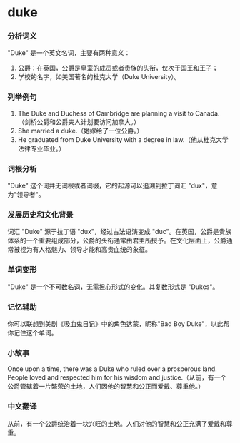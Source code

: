 # duke

### 分析词义

  

"Duke" 是一个英文名词，主要有两种意义：

  

1.  公爵：在英国，公爵是皇室的成员或者贵族的头衔，仅次于国王和王子；
2.  学校的名字，如美国著名的杜克大学（Duke University）。

  

### 列举例句

  

1.  The Duke and Duchess of Cambridge are planning a visit to Canada. （剑桥公爵和公爵夫人计划要访问加拿大。）
2.  She married a duke.（她嫁给了一位公爵。）
3.  He graduated from Duke University with a degree in law.（他从杜克大学法律专业毕业。）

  

### 词根分析

  

"Duke" 这个词并无词根或者词缀，它的起源可以追溯到拉丁词汇 "dux"，意为"领导者"。

  

### 发展历史和文化背景

  

词汇 "Duke" 源于拉丁语 "dux"，经过古法语演变成 "duc"。在英国，公爵是贵族体系的一个重要组成部分，公爵的头衔通常由君主所授予。在文化层面上，公爵通常被视为有人格魅力、领导才能和高贵血统的象征。

  

### 单词变形

  

"Duke" 是一个不可数名词，无需担心形式的变化。其复数形式是 "Dukes"。

  

### 记忆辅助

  

你可以联想到美剧《吸血鬼日记》中的角色达蒙，昵称"Bad Boy Duke"，以此帮你记住这个单词。

  

### 小故事

  

Once upon a time, there was a Duke who ruled over a prosperous land. People loved and respected him for his wisdom and justice.（从前，有一个公爵管辖着一片繁荣的土地，人们因他的智慧和公正而爱戴、尊重他。）

  

### 中文翻译

  

从前，有一个公爵统治着一块兴旺的土地。人们对他的智慧和公正充满了爱戴和尊重。

